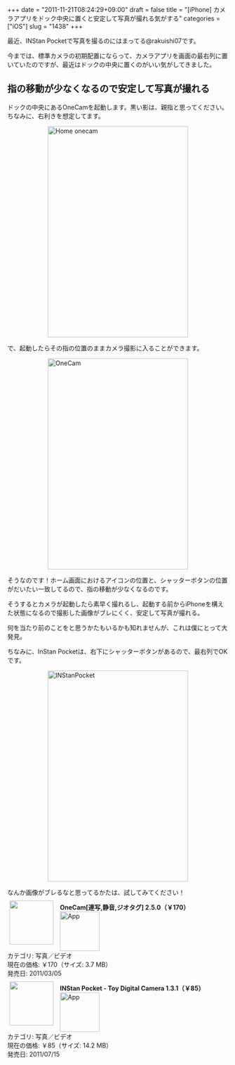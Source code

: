 +++
date = "2011-11-21T08:24:29+09:00"
draft = false
title = "[iPhone] カメラアプリをドック中央に置くと安定して写真が撮れる気がする"
categories = ["iOS"]
slug = "1438"
+++

最近、INStan Pocketで写真を撮るのにはまってる@rakuishi07です。

今までは、標準カメラの初期配置にならって、カメラアプリを画面の最右列に置いていたのですが、最近はドックの中央に置くのがいい気がしてきました。

<h2>指の移動が少なくなるので安定して写真が撮れる</h2>

ドックの中央にあるOneCamを起動します。黒い影は、親指と思ってください。ちなみに、右利きを想定してます。

<img style="display:block; margin-left:auto; margin-right:auto;" src="/images/2011/11/home_onecam.png" alt="Home onecam" title="home_onecam.png" border="0" width="320" height="480" />

で、起動したらその指の位置のままカメラ撮影に入ることができます。

<img style="display:block; margin-left:auto; margin-right:auto;" src="/images/2011/11/OneCam.png" alt="OneCam" title="OneCam.png" border="0" width="320" height="480" />

そうなのです！ホーム画面におけるアイコンの位置と、シャッターボタンの位置がだいたい一致してるので、指の移動が少なくなるのです。

そうするとカメラが起動したら素早く撮れるし、起動する前からiPhoneを構えた状態になるので撮影した画像がブレにくく、安定して写真が撮れる。

何を当たり前のことをと思うかたもいるかも知れませんが、これは僕にとって大発見。

ちなみに、InStan Pocketは、右下にシャッターボタンがあるので、最右列でOKです。

<img style="display:block; margin-left:auto; margin-right:auto;" src="/images/2011/11/INStanPocket1.png" alt="INStanPocket" title="INStanPocket.png" border="0" width="320" height="480" />

なんか画像がブレるなと思ってるかたは、試してみてください！

<a href="https://itunes.apple.com/jp/app/id422845617?mt=8&uo=4&at=11l3RT" target="_blank" rel="nofollow"><img width="100" class="alignleft" align="left" src="http://a3.mzstatic.com/us/r1000/101/Purple/fc/61/5d/mzl.iuqudcfx.100x100-75.png" style="margin: -5px 15px 1px 5px;"></a><strong> OneCam[連写,静音,ジオタグ] 2.5.0（￥170）</strong><a href="https://itunes.apple.com/jp/app/id422845617?mt=8&uo=4&at=11l3RT" target="_blank" rel="nofollow"><img src="/images/2012/12/viewinitunes_jp.png" style="vertical-align:bottom;" width="90" alt="App"></a><br> カテゴリ: 写真／ビデオ<br> 現在の価格: ￥170（サイズ: 3.7 MB）<br> 発売日: 2011/03/05<br style="clear: both;">

<a href="https://itunes.apple.com/jp/app/id445365765?mt=8&uo=4&at=11l3RT" target="_blank" rel="nofollow"><img width="100" class="alignleft" align="left" src="http://a4.mzstatic.com/us/r1000/097/Purple/e4/56/33/mzl.zhyhxyjr.100x100-75.png" style="margin: -5px 15px 1px 5px;"></a><strong> INStan Pocket - Toy Digital Camera 1.3.1（￥85）</strong><a href="https://itunes.apple.com/jp/app/id445365765?mt=8&uo=4&at=11l3RT" target="_blank" rel="nofollow"><img src="/images/2012/12/viewinitunes_jp.png" style="vertical-align:bottom;" width="90" alt="App"></a><br> カテゴリ: 写真／ビデオ<br> 現在の価格: ￥85（サイズ: 14.2 MB）<br> 発売日: 2011/07/15<br style="clear: both;">
